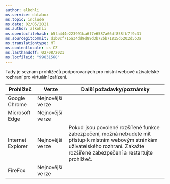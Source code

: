 ```yaml
---
author: alkohli
ms.service: databox
ms.topic: include
ms.date: 02/05/2021
ms.author: alkohli
ms.openlocfilehash: b5fa444e223991ba6f7e6587a66df858fb7f9c31
ms.sourcegitcommit: d1b0cf715a34dd9d89d3b72bb71815d5202d5b3a
ms.translationtype: MT
ms.contentlocale: cs-CZ
ms.lasthandoff: 02/08/2021
ms.locfileid: "99831568"
---
```

Tady je seznam prohlížečů podporovaných pro místní webové uživatelské rozhraní pro virtuální zařízení.

|Prohlížeč  |Verze  |Další požadavky/poznámky  |
|---------|---------|---------|
|Google Chrome   |Nejnovější verze         |         |
|Microsoft Edge    | Nejnovější verze        |         |
|Internet Explorer     | Nejnovější verze        |Pokud jsou povolené rozšířené funkce zabezpečení, možná nebudete mít přístup k místním webovým stránkám uživatelského rozhraní. Zakažte rozšířené zabezpečení a restartujte prohlížeč. |
|FireFox    |Nejnovější verze         |         |